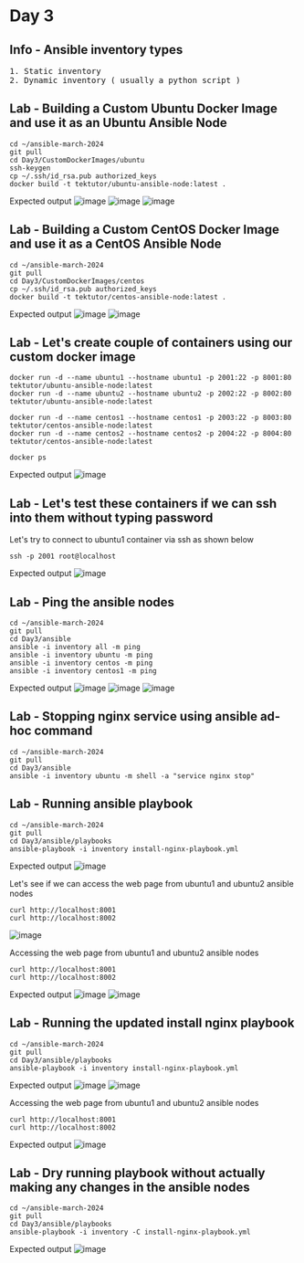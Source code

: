 # Day 3

## Info - Ansible inventory types
<pre>
1. Static inventory
2. Dynamic inventory ( usually a python script )
</pre>

## Lab - Building a Custom Ubuntu Docker Image and use it as an Ubuntu Ansible Node
```
cd ~/ansible-march-2024
git pull
cd Day3/CustomDockerImages/ubuntu
ssh-keygen
cp ~/.ssh/id_rsa.pub authorized_keys
docker build -t tektutor/ubuntu-ansible-node:latest .
```

Expected output
![image](https://github.com/tektutor/ansible-march-2024/assets/12674043/a078ac07-f129-4ce2-8d28-9f6c9bbaeaca)
![image](https://github.com/tektutor/ansible-march-2024/assets/12674043/900fa11f-e17f-4105-bba7-c83c27a2548a)
![image](https://github.com/tektutor/ansible-march-2024/assets/12674043/57d36e2e-fd73-4e4f-ae4b-7b895ea9e2d1)


## Lab - Building a Custom CentOS Docker Image and use it as a CentOS Ansible Node
```
cd ~/ansible-march-2024
git pull
cd Day3/CustomDockerImages/centos
cp ~/.ssh/id_rsa.pub authorized_keys
docker build -t tektutor/centos-ansible-node:latest .
```

Expected output
![image](https://github.com/tektutor/ansible-march-2024/assets/12674043/ea5d7a89-04f7-4124-a68e-885f695a77d6)
![image](https://github.com/tektutor/ansible-march-2024/assets/12674043/40239fe1-2c9b-46fe-be4f-aa9eb1f43a96)


## Lab - Let's create couple of containers using our custom docker image
```
docker run -d --name ubuntu1 --hostname ubuntu1 -p 2001:22 -p 8001:80 tektutor/ubuntu-ansible-node:latest
docker run -d --name ubuntu2 --hostname ubuntu2 -p 2002:22 -p 8002:80 tektutor/ubuntu-ansible-node:latest

docker run -d --name centos1 --hostname centos1 -p 2003:22 -p 8003:80 tektutor/centos-ansible-node:latest
docker run -d --name centos2 --hostname centos2 -p 2004:22 -p 8004:80 tektutor/centos-ansible-node:latest

docker ps
```

Expected output
![image](https://github.com/tektutor/ansible-march-2024/assets/12674043/863529be-e976-4f03-a843-772e54b1a247)

## Lab - Let's test these containers if we can ssh into them without typing password

Let's try to connect to ubuntu1 container via ssh as shown below
```
ssh -p 2001 root@localhost 
```
Expected output
![image](https://github.com/tektutor/ansible-march-2024/assets/12674043/8af1bdcb-1999-478a-8642-09ca3c1fe0a0)

## Lab - Ping the ansible nodes
```
cd ~/ansible-march-2024
git pull
cd Day3/ansible
ansible -i inventory all -m ping
ansible -i inventory ubuntu -m ping
ansible -i inventory centos -m ping
ansible -i inventory centos1 -m ping
```

Expected output
![image](https://github.com/tektutor/ansible-march-2024/assets/12674043/23e462a6-5fad-4b7d-9dfa-3ab9b7cbaf6c)
![image](https://github.com/tektutor/ansible-march-2024/assets/12674043/e8dc54be-8522-4300-a6ff-fa12f4921b5e)
![image](https://github.com/tektutor/ansible-march-2024/assets/12674043/fc65425c-effa-470b-bfa2-dab9fe315693)

## Lab - Stopping nginx service using ansible ad-hoc command
```
cd ~/ansible-march-2024
git pull
cd Day3/ansible
ansible -i inventory ubuntu -m shell -a "service nginx stop"
```

## Lab - Running ansible playbook
```
cd ~/ansible-march-2024
git pull
cd Day3/ansible/playbooks
ansible-playbook -i inventory install-nginx-playbook.yml
```
Expected output
![image](https://github.com/tektutor/ansible-march-2024/assets/12674043/8e02da83-7a18-433d-8ece-3b7eefe70d33)

Let's see if we can access the web page from ubuntu1 and ubuntu2 ansible nodes
```
curl http://localhost:8001
curl http://localhost:8002
```

![image](https://github.com/tektutor/ansible-march-2024/assets/12674043/eb49350b-e0b8-4be1-a21b-e8be4f6320be)


Accessing the web page from ubuntu1 and ubuntu2 ansible nodes
```
curl http://localhost:8001
curl http://localhost:8002
```

Expected output
![image](https://github.com/tektutor/ansible-march-2024/assets/12674043/0739b094-f1a7-4065-b57f-57c66ea6f7f0)
![image](https://github.com/tektutor/ansible-march-2024/assets/12674043/eb7af250-deb3-4874-928d-82b14df08b3c)

## Lab - Running the updated install nginx playbook
```
cd ~/ansible-march-2024
git pull
cd Day3/ansible/playbooks
ansible-playbook -i inventory install-nginx-playbook.yml
```

Expected output
![image](https://github.com/tektutor/ansible-march-2024/assets/12674043/67ec8811-7658-4d9a-9495-abd663b5abbe)
![image](https://github.com/tektutor/ansible-march-2024/assets/12674043/756760d7-ddbd-4115-bf30-82e29838e491)

Accessing the web page from ubuntu1 and ubuntu2 ansible nodes
```
curl http://localhost:8001
curl http://localhost:8002
```

Expected output
![image](https://github.com/tektutor/ansible-march-2024/assets/12674043/f2f71fb8-4ab9-422f-9b58-1646f6047f14)

## Lab - Dry running playbook without actually making any changes in the ansible nodes
```
cd ~/ansible-march-2024
git pull
cd Day3/ansible/playbooks
ansible-playbook -i inventory -C install-nginx-playbook.yml
```

Expected output
![image](https://github.com/tektutor/ansible-march-2024/assets/12674043/415ba120-f391-4ace-bff4-c08b5666abd3)
